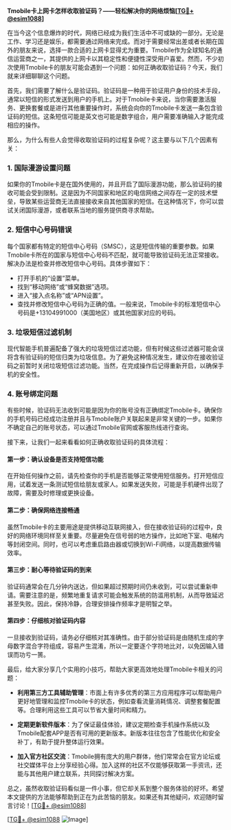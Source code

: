 **Tmobile卡上网卡怎样收取验证码？——轻松解决你的网络烦恼[[TG💪+ @esim1088](https://t.me/s/esim1088)]**

在当今这个信息爆炸的时代，网络已经成为我们生活中不可或缺的一部分。无论是工作、学习还是娱乐，都需要通过网络来完成。而对于需要经常出差或者长期在国外的朋友来说，选择一款合适的上网卡显得尤为重要。Tmobile作为全球知名的通信运营商之一，其提供的上网卡以其稳定性和便捷性深受用户喜爱。然而，不少初次使用Tmobile卡的朋友可能会遇到一个问题：如何正确收取验证码？今天，我们就来详细聊聊这个问题。

首先，我们需要了解什么是验证码。验证码是一种用于验证用户身份的技术手段，通常以短信的形式发送到用户的手机上。对于Tmobile卡来说，当你需要激活服务、更换套餐或是进行其他重要操作时，系统会向你的Tmobile卡发送一条包含验证码的短信。这条短信可能是英文也可能是数字组合，用户需要准确输入才能完成相应的操作。

那么，为什么有些人会觉得收取验证码的过程复杂呢？这主要与以下几个因素有关：

### **1. 国际漫游设置问题**
如果你的Tmobile卡是在国外使用的，并且开启了国际漫游功能，那么验证码的接收可能会受到限制。这是因为不同国家和地区的电信网络之间存在一定的技术壁垒，导致某些运营商无法直接接收来自其他国家的短信。在这种情况下，你可以尝试关闭国际漫游，或者联系当地的服务提供商寻求帮助。

### **2. 短信中心号码错误**
每个国家都有特定的短信中心号码（SMSC），这是短信传输的重要参数。如果Tmobile卡所在的国家与短信中心号码不匹配，就可能导致验证码无法正常接收。解决办法是检查并修改短信中心号码。具体步骤如下：
- 打开手机的“设置”菜单。
- 找到“移动网络”或“蜂窝数据”选项。
- 进入“接入点名称”或“APN设置”。
- 查找并修改短信中心号码为正确的值。一般来说，Tmobile卡的标准短信中心号码是+13104991000（美国地区）或其他国家对应的号码。

### **3. 垃圾短信过滤机制**
现代智能手机普遍配备了强大的垃圾短信过滤功能，但有时候这些过滤器可能会误将含有验证码的短信归类为垃圾信息。为了避免这种情况发生，建议你在接收验证码之前暂时关闭垃圾短信过滤功能。当然，在完成操作后记得重新开启，以确保手机的安全性。

### **4. 账号绑定问题**
有些时候，验证码无法收到可能是因为你的账号没有正确绑定Tmobile卡。确保你的手机号码已经成功注册并且与Tmobile账户关联起来是非常关键的一步。如果你不确定自己的账号状态，可以通过Tmobile官网或客服热线进行查询。

接下来，让我们一起来看看如何正确收取验证码的具体流程：

#### **第一步：确认设备是否支持短信功能**
在开始任何操作之前，请先检查你的手机是否能够正常使用短信服务。打开短信应用，试着发送一条测试短信给朋友或家人。如果发送失败，可能是手机硬件出现了故障，需要及时修理或更换设备。

#### **第二步：确保网络连接畅通**
虽然Tmobile卡的主要用途是提供移动互联网接入，但在接收验证码的过程中，良好的网络环境同样至关重要。尽量避免在信号弱的地方操作，比如地下室、电梯内等封闭空间。同时，也可以考虑重启路由器或切换到Wi-Fi网络，以提高数据传输效率。

#### **第三步：耐心等待验证码的到来**
验证码通常会在几分钟内送达，但如果超过预期时间仍未收到，可以尝试重新申请。需要注意的是，频繁地重复请求可能会触发系统的防滥用机制，从而导致延迟甚至失败。因此，保持冷静，合理安排操作频率才是明智之举。

#### **第四步：仔细核对验证码内容**
一旦接收到验证码，请务必仔细核对其准确性。由于部分验证码是由随机生成的字母数字混合字符组成，容易产生混淆，所以一定要逐个字符地比对，以免因输入错误而功亏一篑。

最后，给大家分享几个实用的小技巧，帮助大家更高效地处理Tmobile卡相关的问题：

- **利用第三方工具辅助管理**：市面上有许多优秀的第三方应用程序可以帮助用户更好地管理和监控Tmobile卡的状态，例如查看流量消耗情况、调整套餐配置等。合理利用这些工具可以节省大量时间和精力。
  
- **定期更新软件版本**：为了保证最佳体验，建议定期检查手机操作系统以及Tmobile配套APP是否有可用的更新版本。新版本往往包含了性能优化和安全补丁，有助于提升整体运行效果。

- **加入官方社区交流**：Tmobile拥有庞大的用户群体，他们常常会在官方论坛或社交媒体平台上分享经验心得。加入这样的社区不仅能够获取第一手资讯，还能与其他用户建立联系，共同探讨解决方案。

总之，虽然收取验证码看似是一件小事，但它却关系到整个服务体验的好坏。希望本文提供的方法能够帮助到正在为此苦恼的朋友。如果还有其他疑问，欢迎随时留言讨论！[[TG💪+ @esim1088](https://t.me/s/esim1088)]

[[TG💪+ @esim1088](https://t.me/s/esim1088) ![Image](https://i.postimg.cc/4NQfJmqS/Snipaste-2025-05-13-00-14-12.png)]